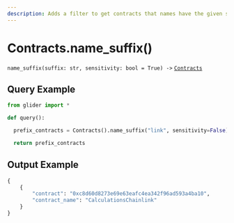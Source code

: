 ```yaml
---
description: Adds a filter to get contracts that names have the given suffix.
---
```


# Contracts.name\_suffix()

`name_suffix(suffix: str, sensitivity: bool = True) ->` [`Contracts`](./)

## Query Example

```python
from glider import *

def query():

  prefix_contracts = Contracts().name_suffix("link", sensitivity=False).exec(1)

  return prefix_contracts
```

## Output Example

```python
{
    {
        "contract": "0xc8d60d8273e69e63eafc4ea342f96ad593a4ba10",
        "contract_name": "CalculationsChainlink"
    }
}
```
